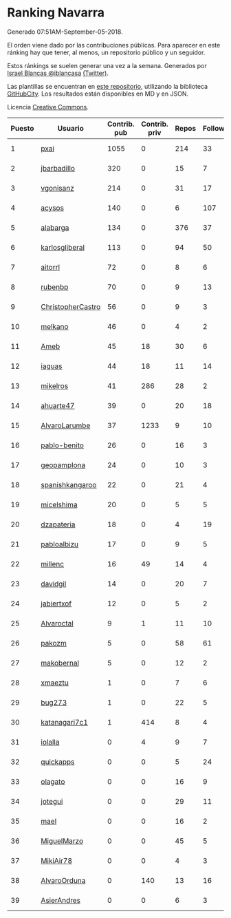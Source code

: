 # Ranking Navarra

Generado 07:51AM-September-05-2018.

El orden viene dado por las contribuciones públicas. Para aparecer en este ránking hay que tener, al menos, un repositorio público y un seguidor.

Estos ránkings se suelen generar una vez a la semana. Generados por [Israel Blancas @iblancasa](https://github.com/iblancasa/) [(Twitter)](https://twitter.com/iblancasa).

Las plantillas se encuentran en [este repositorio](https://github.com/iblancasa/GH-Spanish-Ranking), utilizando la biblioteca [GitHubCity](https://github.com/iblancasa/GitHubCity). Los resultados están disponibles en MD y en JSON.

Licencia [Creative Commons](https://creativecommons.org/licenses/by/4.0/).

| Puesto   |  Usuario  | Contrib. pub | Contrib. priv |Repos| Followers | Desde |  Avatar  |
|----------|-----------|--------------|---------------|-----|-----------|-------|----------|
|1|[pxai](https://github.com/pxai)|1055|0|214|33|2011-12-02|![pxai]()|
|2|[jbarbadillo](https://github.com/jbarbadillo)|320|0|15|7|2016-01-29|![jbarbadillo]()|
|3|[vgonisanz](https://github.com/vgonisanz)|214|0|31|17|2012-05-03|![vgonisanz]()|
|4|[acysos](https://github.com/acysos)|140|0|6|107|2012-04-18|![acysos]()|
|5|[alabarga](https://github.com/alabarga)|134|0|376|37|2009-12-11|![alabarga]()|
|6|[karlosgliberal](https://github.com/karlosgliberal)|113|0|94|50|2010-02-10|![karlosgliberal]()|
|7|[aitorrl](https://github.com/aitorrl)|72|0|8|6|2010-08-19|![aitorrl]()|
|8|[rubenbp](https://github.com/rubenbp)|70|0|9|13|2011-01-18|![rubenbp]()|
|9|[ChristopherCastro](https://github.com/ChristopherCastro)|56|0|9|3|2011-04-25|![ChristopherCastro]()|
|10|[melkano](https://github.com/melkano)|46|0|4|2|2015-07-04|![melkano]()|
|11|[Ameb](https://github.com/Ameb)|45|18|30|6|2010-09-03|![Ameb]()|
|12|[iaguas](https://github.com/iaguas)|44|18|11|14|2013-04-25|![iaguas]()|
|13|[mikelros](https://github.com/mikelros)|41|286|28|2|2016-09-15|![mikelros]()|
|14|[ahuarte47](https://github.com/ahuarte47)|39|0|20|18|2013-09-30|![ahuarte47]()|
|15|[AlvaroLarumbe](https://github.com/AlvaroLarumbe)|37|1233|9|10|2013-04-25|![AlvaroLarumbe]()|
|16|[pablo-benito](https://github.com/pablo-benito)|26|0|16|3|2015-05-07|![pablo-benito]()|
|17|[geopamplona](https://github.com/geopamplona)|24|0|10|3|2017-01-10|![geopamplona]()|
|18|[spanishkangaroo](https://github.com/spanishkangaroo)|22|0|21|4|2009-10-29|![spanishkangaroo]()|
|19|[micelshima](https://github.com/micelshima)|20|0|5|5|2014-12-15|![micelshima]()|
|20|[dzapateria](https://github.com/dzapateria)|18|0|4|19|2012-01-08|![dzapateria]()|
|21|[pabloalbizu](https://github.com/pabloalbizu)|17|0|9|5|2013-01-09|![pabloalbizu]()|
|22|[millenc](https://github.com/millenc)|16|49|14|4|2014-06-11|![millenc]()|
|23|[davidgil](https://github.com/davidgil)|14|0|20|7|2012-03-04|![davidgil]()|
|24|[jabiertxof](https://github.com/jabiertxof)|12|0|5|2|2013-04-30|![jabiertxof]()|
|25|[Alvaroctal](https://github.com/Alvaroctal)|9|1|11|10|2013-05-29|![Alvaroctal]()|
|26|[pakozm](https://github.com/pakozm)|5|0|58|61|2012-10-26|![pakozm]()|
|27|[makobernal](https://github.com/makobernal)|5|0|12|2|2012-12-01|![makobernal]()|
|28|[xmaeztu](https://github.com/xmaeztu)|1|0|7|6|2011-04-01|![xmaeztu]()|
|29|[bug273](https://github.com/bug273)|1|0|22|5|2010-08-20|![bug273]()|
|30|[katanagari7c1](https://github.com/katanagari7c1)|1|414|8|4|2011-05-03|![katanagari7c1]()|
|31|[iolalla](https://github.com/iolalla)|0|4|9|7|2010-06-17|![iolalla]()|
|32|[quickapps](https://github.com/quickapps)|0|0|5|24|2011-10-15|![quickapps]()|
|33|[olagato](https://github.com/olagato)|0|0|16|9|2009-11-05|![olagato]()|
|34|[jotegui](https://github.com/jotegui)|0|0|29|11|2011-02-28|![jotegui]()|
|35|[mael](https://github.com/mael)|0|0|16|2|2010-02-10|![mael]()|
|36|[MiguelMarzo](https://github.com/MiguelMarzo)|0|0|45|5|2016-09-15|![MiguelMarzo]()|
|37|[MikiAir78](https://github.com/MikiAir78)|0|0|4|3|2013-11-07|![MikiAir78]()|
|38|[AlvaroOrduna](https://github.com/AlvaroOrduna)|0|140|13|16|2013-04-26|![AlvaroOrduna]()|
|39|[AsierAndres](https://github.com/AsierAndres)|0|0|6|3|2016-09-23|![AsierAndres]()|
